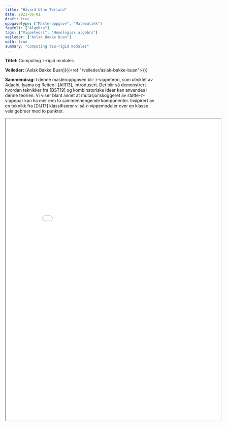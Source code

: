 ```yaml
---
title: "Håvard Utne Terland"
date: 2021-06-01
draft: true
oppgavetype: ["Masteroppgave", "Matematikk"]
fagfelt: ["Algebra"]
tags: ["Vippeteori", "Homologisk algebra"]
veileder: ["Aslak Bakke Buan"]
math: true
summary: "Computing tau-rigid modules"
---
```


**Tittel:** Computing $\tau$-rigid modules

**Veileder:** [Aslak Bakke Buan]({{<ref "/veileder/aslak-bakke-buan">}}) 

**Sammendrag:** I denne masteroppgaven blir $\tau$-vippeteori, som utviklet av Adachi, Iyama og Reiten i [AIR13], introdusert. Det blir så demonstrert hvordan teknikker fra [BST19] og kombinatoriske ideer kan anvendes i denne teorien. Vi viser blant annet at mutasjonskoggeret av støtte-$\tau$-vippepar kan ha mer enn to sammenhengende komponenter. Insipirert av en teknikk fra [DIJ17] klassifiserer vi så $\tau$-vippemoduler over en klasse veialgebraer med to punkter.

<iframe src="link" width="700" height="980" allow="autoplay"></iframe>